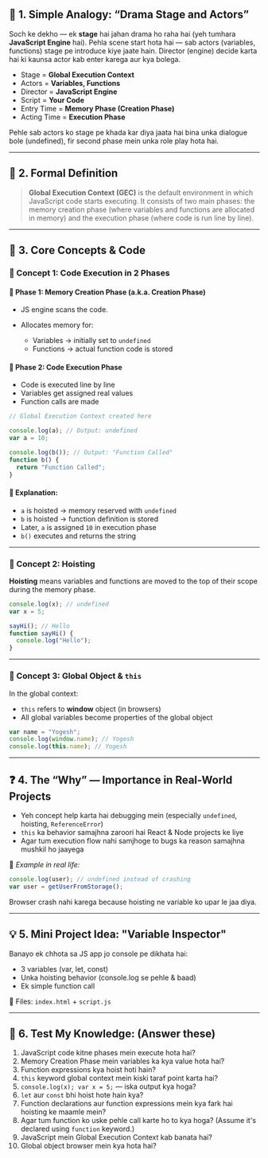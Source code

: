 ## 🧠 1. Simple Analogy: “Drama Stage and Actors”

Soch ke dekho — ek **stage** hai jahan drama ho raha hai (yeh tumhara **JavaScript Engine** hai). Pehla scene start hota hai — sab actors (variables, functions) stage pe introduce kiye jaate hain. Director (engine) decide karta hai ki kaunsa actor kab enter karega aur kya bolega.

- Stage = **Global Execution Context**
- Actors = **Variables, Functions**
- Director = **JavaScript Engine**
- Script = **Your Code**
- Entry Time = **Memory Phase (Creation Phase)**
- Acting Time = **Execution Phase**

Pehle sab actors ko stage pe khada kar diya jaata hai bina unka dialogue bole (undefined), fir second phase mein unka role play hota hai.

---

## 📘 2. Formal Definition

> **Global Execution Context (GEC)** is the default environment in which JavaScript code starts executing. It consists of two main phases: the memory creation phase (where variables and functions are allocated in memory) and the execution phase (where code is run line by line).

---

## 🧩 3. Core Concepts & Code

### 📍 Concept 1: Code Execution in 2 Phases

#### 🔹 Phase 1: Memory Creation Phase (a.k.a. Creation Phase)

- JS engine scans the code.
- Allocates memory for:

  - Variables → initially set to `undefined`
  - Functions → actual function code is stored

#### 🔹 Phase 2: Code Execution Phase

- Code is executed line by line
- Variables get assigned real values
- Function calls are made

```js
// Global Execution Context created here

console.log(a); // Output: undefined
var a = 10;

console.log(b()); // Output: "Function Called"
function b() {
  return "Function Called";
}
```

#### 🧠 Explanation:

- `a` is hoisted → memory reserved with `undefined`
- `b` is hoisted → function definition is stored
- Later, `a` is assigned `10` in execution phase
- `b()` executes and returns the string

---

### 📍 Concept 2: Hoisting

**Hoisting** means variables and functions are moved to the top of their scope during the memory phase.

```js
console.log(x); // undefined
var x = 5;

sayHi(); // Hello
function sayHi() {
  console.log("Hello");
}
```

---

### 📍 Concept 3: Global Object & `this`

In the global context:

- `this` refers to **window** object (in browsers)
- All global variables become properties of the global object

```js
var name = "Yogesh";
console.log(window.name); // Yogesh
console.log(this.name); // Yogesh
```

---

## ❓ 4. The “Why” — Importance in Real-World Projects

- Yeh concept help karta hai debugging mein (especially `undefined`, hoisting, `ReferenceError`)
- `this` ka behavior samajhna zaroori hai React & Node projects ke liye
- Agar tum execution flow nahi samjhoge to bugs ka reason samajhna mushkil ho jaayega

🧠 _Example in real life:_

```js
console.log(user); // undefined instead of crashing
var user = getUserFromStorage();
```

Browser crash nahi karega because hoisting ne variable ko upar le jaa diya.

---

## 💡 5. Mini Project Idea: "Variable Inspector"

Banayo ek chhota sa JS app jo console pe dikhata hai:

- 3 variables (var, let, const)
- Unka hoisting behavior (console.log se pehle & baad)
- Ek simple function call

📁 Files: `index.html` + `script.js`

---

## 🧪 6. Test My Knowledge: (Answer these)

1. JavaScript code kitne phases mein execute hota hai?
2. Memory Creation Phase mein variables ka kya value hota hai?
3. Function expressions kya hoist hoti hain?
4. `this` keyword global context mein kiski taraf point karta hai?
5. `console.log(x); var x = 5;` — iska output kya hoga?
6. `let` aur `const` bhi hoist hote hain kya?
7. Function declarations aur function expressions mein kya fark hai hoisting ke maamle mein?
8. Agar tum function ko uske pehle call karte ho to kya hoga? (Assume it's declared using `function` keyword.)
9. JavaScript mein Global Execution Context kab banata hai?
10. Global object browser mein kya hota hai?
